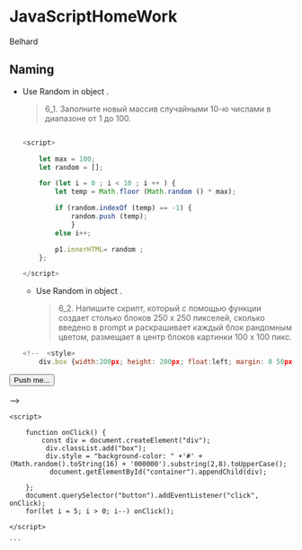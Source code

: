 # JavaScriptHomeWork
 Belhard
 
 
## Naming

  - Use Random in object .

    > 6_1. Заполните новый массив случайными 10-ю числами в диапазоне от 1 до 100.


    ```js
    
    <script>

        let max = 100;
        let random = []; 

        for (let i = 0 ; i < 10 ; i ++ ) {
			let temp = Math.floor (Math.random () * max); 

			if (random.indexOf (temp) == -1) {
				random.push (temp); 
				} 
			else i++; 

            p1.innerHTML= random ;
        };

    </script>
    
    ```
    
    - Use Random in object .
    
       > 6_2. Напишите скрипт, который с помощью функции создает столько блоков 250 х 250 пикселей, сколько введено в prompt и раскрашивает каждый блок рандомным цветом, размещает в центр блоков картинки 100 х 100 пикс.


    ```js
    <!--  <style>
        div.box {width:200px; height: 200px; float:left; margin: 0 50px 50px 0}
 </style>
 <body>
    <button>Push me...</button> <br><br>
    <div id="container"></div>
 </body> -->
    
    <script>

        function onClick() {
            const div = document.createElement("div");
             div.classList.add("box");
             div.style = "background-color: " +'#' + (Math.random().toString(16) + '000000').substring(2,8).toUpperCase();
              document.getElementById("container").appendChild(div);
 
        };
        document.querySelector("button").addEventListener("click", onClick);
        for(let i = 5; i > 0; i--) onClick();

    </script>
    
    ```
